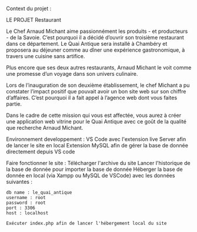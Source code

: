Context du projet :

LE PROJET Restaurant

Le Chef Arnaud Michant aime passionnément les produits - et producteurs - de la Savoie.
C’est pourquoi il a décidé d’ouvrir son troisième restaurant dans ce département.
Le Quai Antique sera installé à Chambéry et proposera au déjeuner comme au dîner une
expérience gastronomique, à travers une cuisine sans artifice.

Plus encore que ses deux autres restaurants, Arnaud Michant le voit comme une promesse
d’un voyage dans son univers culinaire.

Lors de l’inauguration de son deuxième établissement, le chef Michant a pu constater
l’impact positif que pouvait avoir un bon site web sur son chiffre d’affaires. C’est pourquoi il
a fait appel à l’agence web dont vous faites partie.

Dans le cadre de cette mission qui vous est affectée, vous aurez à créer une application web
vitrine pour le Quai Antique avec ce goût de la qualité que recherche Arnaud Michant.

Environnement developpement :
VS Code avec l'extension live Server afin de lancer le site en local
Extension MySQL afin de gérer la base de donnée directement depuis VS code

Faire fonctionner le site :
Télécharger l'archive du site
Lancer l'historique de la base de donnée pour importer la base de donnée
Héberger la base de donnée en local (via Xampp ou MySQL de VSCode) avec les données suivantes :

    db name : le_quai_antique
    username : root
    password : root
    port : 3306
    host : localhost

    Exécuter index.php afin de lancer l'hébergement local du site
